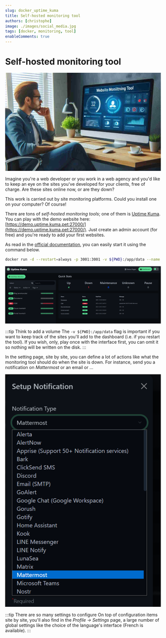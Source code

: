 ```yaml
---
slug: docker_uptime_kuma
title: Self-hosted monitoring tool
authors: [christophe]
image: ./images/social_media.jpg
tags: [docker, monitoring, tool]
enableComments: true
---
```

# Self-hosted monitoring tool

![Self-hosted monitoring tool](./images/header.jpg)

Imagine you're a web developer or you work in a web agency and you'd like to keep an eye on the sites you've developed for your clients, free of charge.  Are these sites online now, or are they down?

This work is carried out by site monitoring platforms. Could you install one on your computer? Of course!

<!-- truncate -->

There are tons of *self-hosted monitoring tools*; one of them is [Uptime Kuma](https://github.com/louislam/uptime-kuma). You can play with the demo website here: [https://demo.uptime.kuma.pet:27000/](https://demo.uptime.kuma.pet:27000/). Just create an admin account (for free) and you're ready to add your first websites.

As read in the [official documentation](https://github.com/louislam/uptime-kuma#-docker), you can easily start it using the command below.

```bash
docker run -d --restart=always -p 3001:3001 -v ${PWD}:/app/data --name uptime-kuma louislam/uptime-kuma:1
```

![Dashboard](./images/dashboard.png)

:::tip Think to add a volume
The `-v ${PWD}:/app/data` flag is important if you want to keep track of the sites you'll add to the dashboard (i.e. if you restart the tool). If you wish, only, play once with the interface first, you can omit it so nothing will be written on the disk.
:::

In the setting page, site by site, you can define a lot of actions like what the monitoring tool should do when the site is down. For instance, send you a notification on *Mattermost* or an email or ...

![Notification through Mattermost](./images/notification.png)

:::tip There are so many settings to configure
On top of configuration items site by site, you'll also find in the *Profile -> Settings* page, a large number of global settings like the choice of the language's interface (French is available).
:::
